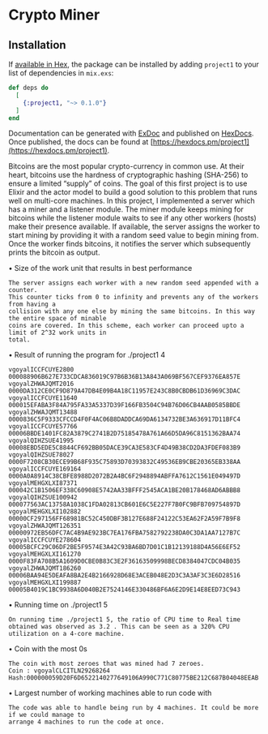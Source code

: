 # Crypto Miner


## Installation

If [available in Hex](https://hex.pm/docs/publish), the package can be installed
by adding `project1` to your list of dependencies in `mix.exs`:

```elixir
def deps do
  [
    {:project1, "~> 0.1.0"}
  ]
end
```

Documentation can be generated with [ExDoc](https://github.com/elixir-lang/ex_doc)
and published on [HexDocs](https://hexdocs.pm). Once published, the docs can
be found at [https://hexdocs.pm/project1](https://hexdocs.pm/project1).




Bitcoins are the most popular crypto-currency in common use. At their heart, bitcoins use the hardness of cryptographic hashing (SHA-256) to ensure a limited “supply” of coins. 
The goal of this first project is to use Elixir and the actor model to build a good solution to this problem that runs well on multi-core machines. 
In this project, I implemented a server which has a miner and a listener module. The miner module keeps mining for bitcoins while the listener module waits to see if any other workers (hosts) make their presence available. If available, the server assigns the worker to start mining by providing it with a random seed value to begin mining from. Once the worker finds bitcoins, it notifies the server which subsequently prints the bitcoin as output.

•	Size of the work unit that results in best performance 

	The server assigns each worker with a new random seed appended with a counter. 
	This counter ticks from 0 to infinity and prevents any of the workers from having a 
	collision with any one else by mining the same bitcoins. In this way the entire space of minable
  	coins are covered. In this scheme, each worker can proceed upto a limit of 2^32 work units in
  	total.
•	Result of running the program for ./project1 4

	vgoyalICCFCUYE2800      	000088906B627E733CDCA836019C97B6B36B13A843A069BF567CEF9376EA857E
	vgoyalZHWAJQMT2016      	0000DA312CE0CF9D879A47DB4E09B4A18C11957E243C8B0CBDB61D36969C3DAC
	vgoyalICCFCUYE11640     	000015EFABA3F84A795FA33A5337D39F166FB3504C94B76D06CB4AAB0585BBDE
	vgoyalZHWAJQMT13488     	0000836C5F9333CFCCD4F0F4AC06B8DADDCA69DA6134732BE3A636917D11BFC4
	vgoyalICCFCUYE57766     	00006BBDE1401FC82A3879C2741B2D75185478A761A66D5DA96C8151362BAA74
	vgoyalQIHZSUE41995      	00008EBD5EDE5C8844CF692BB05DACE39CA3E583CF4D49B38CD2DA3FDEF083B9
	vgoyalQIHZSUE78027      	0000F7208CB30ECE99B68F935C75893D70393832C49536EB9CBE20365EB338AA
	vgoyalICCFCUYE169164    	0000A0A8914C38CBFE8988D2072B2A4BC6F2948894ABFFA7612C1561E049497D
	vgoyalMEHGXLXI87371     	000042C1B1506EF338C60908E5742AA33BFFF2545ACA1BE20B178468AD6ABBB8
	vgoyalQIHZSUE100942     	000077563AC13758A1038C1FDA02813CB601E6C5E227F7B0FC9BFB709754897D
	vgoyalMEHGXLXI102882    	00000CF297156FF68981BC52C450DBF3B127E688F24122C53EA62F2A59F7B9F8
	vgoyalZHWAJQMT126351    	00000972EB56DFC7AC4B9AE923BC7EA176FBA7582792238DA0C3DA1AA7127B7C
	vgoyalICCFCUYE278604    	00005BCFC29C06DF2BE5F9574E3A42C93BA6BD7D01C1B12139188D4A56E6EF52
	vgoyalMEHGXLXI161270    	0000F83FA708B5A1609D0CBE0B83C3E2F36163509998BECD8384047CDC04B035
	vgoyalZHWAJQMT186260    	00006BAA94E5DEAFA8BA2E4B2166928D68E3ACEB048E2D3C3A3AF3C3E6D28516
	vgoyalMEHGXLXI199887    	00005B4019C1BC9938A6D040B2E7524146E330486BF6A6E2D9E14E8EED73C943
•	Running time on ./project1 5

	On running time ./project1 5, the ratio of CPU time to Real time obtained was observed as 3.2 . This can be seen as a 320% CPU 	utilization on a 4-core machine.  

•	  Coin with the most 0s

	The coin with most zeroes that was mined had 7 zeroes. 
	Coin : vgoyalCLCITLN29268264	Hash:000000059D20F6D6522140277649106A990C771C80775BE212C687B04048EEAB
•	  Largest number of working machines able to run code with	

	The code was able to handle being run by 4 machines. It could be more if we could manage to
   	arrange 4 machines to run the code at once.
